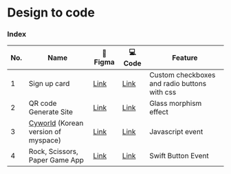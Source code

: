 # Design to code 

### Index

| No. | Name                                                                                          | 🎨 Figma                                                                                                                          | 💻 Code                                             | Feature                                     |
|-----|-----------------------------------------------------------------------------------------------|-----------------------------------------------------------------------------------------------------------------------------------|-----------------------------------------------------|---------------------------------------------|
| 1   | Sign up card                                                                                  | [Link](https://www.figma.com/file/257EESYLkgDFWXa1qUfBGL/sign-up-card?type=design&node-id=0%3A1&mode=design&t=KerLV9uXR1bke9yZ-1) | [Link](https://youngsong99.github.io/01_sign_up/)   | Custom checkboxes and radio buttons with css |
| 2   | QR code Generate Site                                                                         | [Link](https://www.figma.com/file/MFw3v4rhBt5kX93pMXWZYP/QR-Code-Generator-WireFrame?type=design&node-id=0%3A1&mode=design&t=iwkOD1er0brZCRgr-1) | [Link](https://qr-code-generator-94io.onrender.com/) | Glass morphism effect                       |
| 3   | [Cyworld](https://www.koreaherald.com/view.php?ud=20211215000870) (Korean version of myspace) | [Link](https://www.figma.com/file/fRNJzIeQ1ZLp0uvqIChE7n/Untitled?type=design&node-id=0%3A823&mode=design&t=rWxieQj3qyxow74i-1) | [Link]() | Javascript event                            |
| 4   | Rock, Scissors, Paper Game App                                                                | [Link](https://www.figma.com/community/file/1205039653545793483) | [Link](https://github.com/YoungSong99/Rock-Scissors-Paper-Game) | Swift Button Event |
